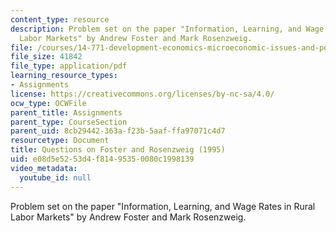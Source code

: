 ```yaml
---
content_type: resource
description: Problem set on the paper "Information, Learning, and Wage Rates in Rural
  Labor Markets" by Andrew Foster and Mark Rosenzweig.
file: /courses/14-771-development-economics-microeconomic-issues-and-policy-models-fall-2008/e08d5e5253d4f81495350080c1998139_assn7.pdf
file_size: 41842
file_type: application/pdf
learning_resource_types:
- Assignments
license: https://creativecommons.org/licenses/by-nc-sa/4.0/
ocw_type: OCWFile
parent_title: Assignments
parent_type: CourseSection
parent_uid: 8cb29442-363a-f23b-5aaf-ffa97071c4d7
resourcetype: Document
title: Questions on Foster and Rosenzweig (1995)
uid: e08d5e52-53d4-f814-9535-0080c1998139
video_metadata:
  youtube_id: null
---
```

Problem set on the paper "Information, Learning, and Wage Rates in Rural Labor Markets" by Andrew Foster and Mark Rosenzweig.